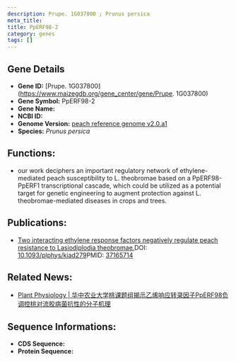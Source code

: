 ```yaml
---
description: Prupe. 1G037800 ; Prunus persica
meta_title:
title: PpERF98-2
category: genes
tags: []
---
```


## Gene Details
- **Gene ID:**	[Prupe. 1G037800](https://www.maizegdb.org/gene_center/gene/Prupe. 1G037800)
- **Gene Symbol:** PpERF98-2
- **Gene Name:** 
- **NCBI ID:** [](https://www.ncbi.nlm.nih.gov/gene/?term=)
- **Genome Version:** [peach reference genome v2.0.a1]()
- **Species:** *Prunus persica*

## Functions:
   - our work deciphers an important regulatory network of ethylene-mediated peach susceptibility to L. theobromae based on a PpERF98-PpERF1 transcriptional cascade, which could be utilized as a potential target for genetic engineering to augment protection against L. theobromae-mediated diseases in crops and trees.

## Publications:
   - [Two interacting ethylene response factors negatively regulate peach resistance to Lasiodiplodia theobromae.]( https://academic.oup.com/plphys/article/192/4/3134/7159814?login=true)DOI:   [10.1093/plphys/kiad279](https://academic.oup.com/plphys/article/192/4/3134/7159814?login=true)PMID:   [37165714](https://pubmed.ncbi.nlm.nih.gov/37165714/)

## Related News:
   - [Plant Physiology | 华中农业大学桃课题组揭示乙烯响应转录因子PpERF98负调控桃对流胶病菌抗性的分子机理](https://mp.weixin.qq.com/s/lbQNpHVU_dVdN4gsFAJqRg)

## Sequence Informations:
- **CDS Sequence:**
- **Protein Sequence:**
